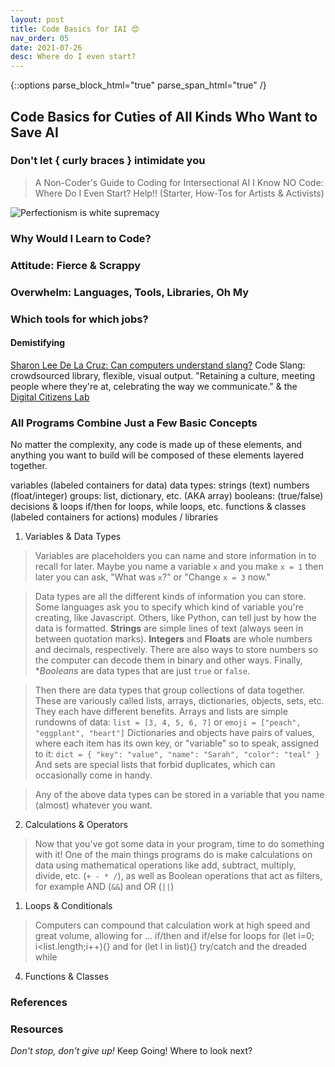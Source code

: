 ```yaml
---
layout: post
title: Code Basics for IAI 😍 
nav_order: 05
date: 2021-07-26
desc: Where do I even start?
---
```

{::options parse_block_html="true" parse_span_html="true" /}

<main class="zine">
<section class="zine-page page-1" markdown="1">

## Code Basics for Cuties of All Kinds Who Want to Save AI

### Don't let { curly braces } intimidate you

>A Non-Coder's Guide to Coding for Intersectional AI
>I Know NO Code: Where Do I Even Start? Help!! (Starter, How-Tos for Artists & Activists)

![Perfectionism is white supremacy](../../assets/img/LC-Perfectionism.png)
<!-- {: .small } -->

</section>

<section class="zine-page page-2" markdown="1">

### Why Would I Learn to Code?

</section>

<section class="zine-page page-3" markdown="1">

### Attitude: Fierce & Scrappy

### Overwhelm: Languages, Tools, Libraries, Oh My


### Which tools for which jobs?

#### Demistifying
[Sharon Lee De La Cruz: Can computers understand slang?](https://www.youtube.com/watch?v=CFT6w9NKfCs)
Code Slang: crowdsourced library, flexible, visual output. "Retaining a culture, meeting people where they're at, celebrating the way we communicate."
& the [Digital Citizens Lab]() 
<!-- all dead links? -->

</section>

<section class="zine-page page-4" markdown="1">

### All Programs Combine Just a Few Basic Concepts

No matter the complexity, any code is made up of these elements, and anything you want to build will be composed of these elements layered together. 

variables (labeled containers for data)
data types:
    strings (text)
    numbers (float/integer)
    groups: list, dictionary, etc. (AKA array)
    booleans: (true/false)
decisions & loops
	if/then
	for loops, while loops, etc.
functions & classes (labeled containers for actions)
modules / libraries

1. Variables & Data Types

>Variables are placeholders you can name and store information in to recall for later. Maybe you name a variable `x` and you make `x = 1` then later you can ask, "What was `x`?" or "Change `x = 3` now." 

>Data types are all the different kinds of information you can store. Some languages ask you to specify which kind of variable you're creating, like Javascript. Others, like Python, can tell just by how the data is formatted. **Strings** are simple lines of text (always seen in between quotation marks). **Integers** and **Floats** are whole numbers and decimals, respectively. There are also ways to store numbers so the computer can decode them in binary and other ways. Finally, **Booleans* are data types that are just `true` or `false`. 

>Then there are data types that group collections of data together. These are variously called lists, arrays, dictionaries, objects, sets, etc. They each have different benefits. Arrays and lists are simple rundowns of data: `list = [3, 4, 5, 6, 7]` or `emoji = ["peach", "eggplant", "heart"]` Dictionaries and objects have pairs of values, where each item has its own key, or "variable" so to speak, assigned to it: `dict = { "key": "value", "name": "Sarah", "color": "teal" }` And sets are special lists that forbid duplicates, which can occasionally come in handy.

>Any of the above data types can be stored in a variable that you name (almost) whatever you want.

2. Calculations & Operators

>Now that you've got some data in your program, time to do something with it! One of the main things programs do is make calculations on data using mathematical operations like add, subtract, multiply, divide, etc. (`+ - * /`), as well as Boolean operations that act as filters, for example AND (`&&`) and OR (`||`)

1. Loops & Conditionals

> Computers can compound that calculation work at high speed and great volume, allowing for ...
> if/then and if/else
>for loops for (let i=0; i<list.length;i++){} and for (let l in list){}
>try/catch and the dreaded while

4. Functions & Classes
   
>


</section>

<section class="zine-page page-5" markdown="1">
</section>

<section class="zine-page page-6" markdown="1">
</section>

<section class="zine-page page-7" markdown="1">
</section>

<section class="zine-page page-8" markdown="1">

### References

### Resources
*Don't stop, don't give up!*
Keep Going! Where to look next? 

</section>
</main>
